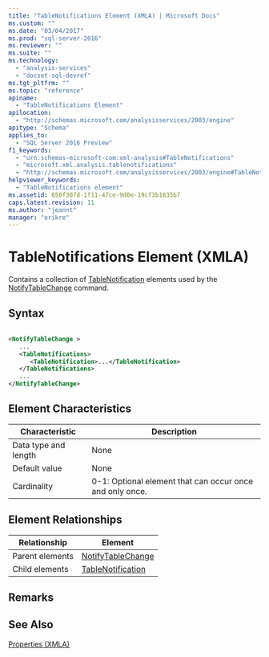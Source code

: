 ```yaml
---
title: "TableNotifications Element (XMLA) | Microsoft Docs"
ms.custom: ""
ms.date: "03/04/2017"
ms.prod: "sql-server-2016"
ms.reviewer: ""
ms.suite: ""
ms.technology: 
  - "analysis-services"
  - "docset-sql-devref"
ms.tgt_pltfrm: ""
ms.topic: "reference"
apiname: 
  - "TableNotifications Element"
apilocation: 
  - "http://schemas.microsoft.com/analysisservices/2003/engine"
apitype: "Schema"
applies_to: 
  - "SQL Server 2016 Preview"
f1_keywords: 
  - "urn:schemas-microsoft-com:xml-analysis#TableNotifications"
  - "microsoft.xml.analysis.tablenotifications"
  - "http://schemas.microsoft.com/analysisservices/2003/engine#TableNotifications"
helpviewer_keywords: 
  - "TableNotifications element"
ms.assetid: 650f307d-1f11-47ce-9d0e-19cf3b1835b7
caps.latest.revision: 11
ms.author: "jeannt"
manager: "erikre"
---
```

# TableNotifications Element (XMLA)
  Contains a collection of [TableNotification](../../../analysis-services/xmla/xml-elements-properties/tablenotification-element-xmla.md) elements used by the [NotifyTableChange](../../../analysis-services/xmla/xml-elements-commands/notifytablechange-element-xmla.md) command.  
  
## Syntax  
  
```xml  
  
<NotifyTableChange >  
   ...  
   <TableNotifications>  
      <TableNotification>...</TableNotification>  
   </TableNotifications>  
   ...  
</NotifyTableChange>  
```  
  
## Element Characteristics  
  
|Characteristic|Description|  
|--------------------|-----------------|  
|Data type and length|None|  
|Default value|None|  
|Cardinality|0-1: Optional element that can occur once and only once.|  
  
## Element Relationships  
  
|Relationship|Element|  
|------------------|-------------|  
|Parent elements|[NotifyTableChange](../../../analysis-services/xmla/xml-elements-commands/notifytablechange-element-xmla.md)|  
|Child elements|[TableNotification](../../../analysis-services/xmla/xml-elements-properties/tablenotification-element-xmla.md)|  
  
## Remarks  
  
## See Also  
 [Properties &#40;XMLA&#41;](../../../analysis-services/xmla/xml-elements-properties/xml-elements-properties.md)  
  
  